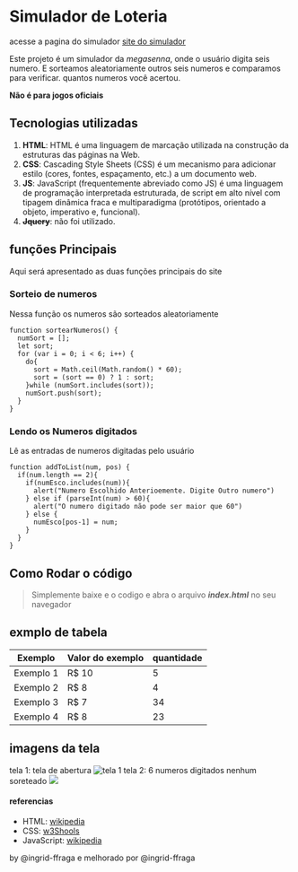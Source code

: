 # Simulador de Loteria
acesse a pagina do simulador
[site do simulador](https://carloscacho.github.io/simulador_loteria/)

Este projeto é um simulador da *megasenna*, onde o usuário digita seis numero.
E sorteamos aleatoriamente outros seis numeros e comparamos para verificar.
quantos numeros você acertou.

**Não é para jogos oficiais**

## Tecnologias utilizadas
1. **HTML**: HTML é uma linguagem de marcação utilizada na construção da estruturas das páginas na Web.
2. **CSS**: Cascading Style Sheets (CSS) é um mecanismo para adicionar estilo (cores, fontes, espaçamento, etc.) a um documento web.
3. **JS**: JavaScript (frequentemente abreviado como JS) é uma linguagem de programação interpretada estruturada, de script em alto nível com tipagem dinâmica fraca e multiparadigma (protótipos, orientado a objeto, imperativo e, funcional).
4. ~~**Jquery**~~: não foi utilizado.

## funções Principais
Aqui será apresentado as duas funções principais do site

### Sorteio de numeros
Nessa função os numeros são sorteados aleatoriamente
```
function sortearNumeros() {
  numSort = [];
  let sort;
  for (var i = 0; i < 6; i++) {
    do{
      sort = Math.ceil(Math.random() * 60);
      sort = (sort == 0) ? 1 : sort;
    }while (numSort.includes(sort));
    numSort.push(sort);
  }
}
```

### Lendo os Numeros digitados
Lê as entradas de numeros digitadas pelo usuário
```
function addToList(num, pos) {
  if(num.length == 2){
    if(numEsco.includes(num)){
      alert("Numero Escolhido Anterioemente. Digite Outro numero")
    } else if (parseInt(num) > 60){
      alert("O numero digitado não pode ser maior que 60")
    } else {
      numEsco[pos-1] = num;
    }
  }
}
```

## Como Rodar o código
> Simplemente baixe e o codigo e abra o arquivo **_index.html_** no seu navegador

## exmplo de tabela
|Exemplo   | Valor do exemplo | quantidade
|--------- | -----------------|-----------
|Exemplo 1 | R$ 10            | 5
|Exemplo 2 | R$ 8             | 4
|Exemplo 3 | R$ 7             | 34
|Exemplo 4 | R$ 8             | 23

## imagens da tela
tela 1: tela de abertura
![tela 1](/imagens/tela1.png)
tela 2: 6 numeros digitados nenhum soreteado
![](/imagens/tela2.png)

#### referencias
* HTML: [wikipedia](https://pt.wikipedia.org/wiki/HTML)
* CSS: [w3Shools](https://www.w3schools.com/css/)
* JavaScript: [wikipedia](https://pt.wikipedia.org/wiki/JavaScript)

by @ingrid-ffraga e melhorado por @ingrid-ffraga
